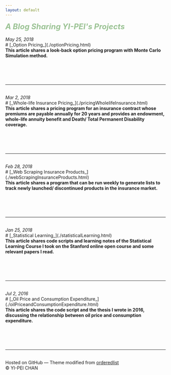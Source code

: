 ```yaml
---
layout: default
---
```

<div class="d"><div class="e"><font color="#9ac293"><font size="5.2"><b><i> A Blog Sharing YI-PEI's Projects</i></b></font></font></div></div>
<br>
<div class="d"><i>May 25, 2018</i></div>
# [_Option Pricing_](./optionPricing.html)   
<div class="d"></div>
<b>This article shares a look-back option pricing program with Monte Carlo Simulation method.</b><br>
<br>
<br>
<br>
<br>
<hr>
<br>
<div class="d"><i>Mar 2, 2018</i></div>
# [_Whole-life Insurance Pricing_](./pricingWholelifeInsurance.html)   
<div class="d"></div>
<b>This article shares a pricing program for an insurance contract whose premiums are payable annually for 20 years and provides an endowment, whole-life annuity benefit and Death/ Total Permanent Disability coverage.</b><br>
<br>
<br>
<br>
<br>
<hr>
<br>
<div class="d"><i>Feb 28, 2018</i></div>
# [_Web Scraping Insurance Products_](./webScrapingInsuranceProducts.html)   
<div class="d"></div>
<b>This article shares a program that can be run weekly to generate lists to track newly launched/ discontinued products in the insurance market.</b><br>
<br>
<br>
<br>
<br>
<hr>
<br>
<div class="d"><i>Jan 25, 2018</i></div>
# [_Statistical Learning_](./statisticalLearning.html)   
<div class="d"></div>
<b>This article shares code scripts and learning notes of the Statistical Learning Course I took on the Stanford online open course and some relevant papers I read.</b><br>
<br>
<br>
<br>
<br>
<hr>
<br>
<div class="d"><i>Jul 2, 2016</i></div>
# [_Oil Price and Consumption Expenditure_](./oilPriceandConsumptionExpenditure.html)   
<div class="d"></div>
<b>This article shares the code script and the thesis I wrote in 2016, discussing the relationship between oil price and consumption expenditure.</b><br>
<br>
<br>
<br>
<br>
<hr>
<br>
Hosted on GitHub &mdash; Theme modified from <a href="https://github.com/orderedlist">orderedlist</a>
<br>
© YI-PEI CHAN
